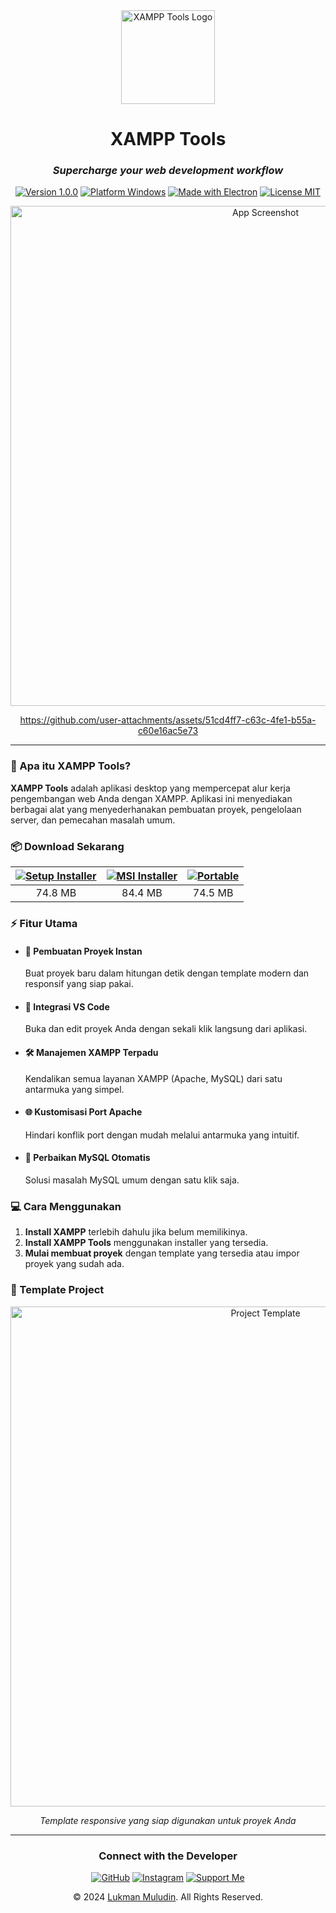 <div align="center">
  <img src="https://github.com/user-attachments/assets/edb14617-433e-47c4-85dc-d0b60dbfb5f1" alt="XAMPP Tools Logo" width="150">

  # XAMPP Tools

  ### _Supercharge your web development workflow_
  
  [![Version 1.0.0](https://img.shields.io/badge/version-1.0.0-blue.svg?style=for-the-badge)](https://github.com/lukman754/Xampp-tools/releases)
  [![Platform Windows](https://img.shields.io/badge/platform-windows-brightgreen.svg?style=for-the-badge&logo=windows)](https://github.com/lukman754/Xampp-tools)
  [![Made with Electron](https://img.shields.io/badge/made%20with-electron-2b2e3b.svg?logo=electron&style=for-the-badge)](https://www.electronjs.org/)
  [![License MIT](https://img.shields.io/badge/license-MIT-blue.svg?style=for-the-badge)](https://opensource.org/licenses/MIT)

  <img src="https://github.com/user-attachments/assets/0cd9db83-9766-4edb-83a3-505b99b21e86" alt="App Screenshot" width="800">
  

https://github.com/user-attachments/assets/51cd4ff7-c63c-4fe1-b55a-c60e16ac5e73




  
</div>

---
### 📱 Apa itu XAMPP Tools?

**XAMPP Tools** adalah aplikasi desktop yang mempercepat alur kerja pengembangan web Anda dengan XAMPP. Aplikasi ini menyediakan berbagai alat yang menyederhanakan pembuatan proyek, pengelolaan server, dan pemecahan masalah umum.

### 📦 Download Sekarang

| [![Setup Installer](https://img.shields.io/badge/Download-Setup%20Installer-00C853?style=for-the-badge&logo=windows)](https://github.com/lukman754/Xampp-tools/releases/download/v.1.0.0/XAMPP.Tools-Setup-1.0.0.exe) | [![MSI Installer](https://img.shields.io/badge/Download-MSI%20Installer-2962FF?style=for-the-badge&logo=windows)](https://github.com/lukman754/Xampp-tools/releases/download/v.1.0.0/XAMPP.Tools-Installer-1.0.0.msi) | [![Portable](https://img.shields.io/badge/Download-Portable-7E57C2?style=for-the-badge&logo=windows)](https://github.com/lukman754/Xampp-tools/releases/download/v.1.0.0/XAMPP.Tools-Portable-1.0.0.exe) |
|:---:|:---:|:---:|
| 74.8 MB | 84.4 MB | 74.5 MB |

### ⚡ Fitur Utama

- #### 🚀 **Pembuatan Proyek Instan**
  Buat proyek baru dalam hitungan detik dengan template modern dan responsif yang siap pakai.

- #### 🔗 **Integrasi VS Code**
  Buka dan edit proyek Anda dengan sekali klik langsung dari aplikasi.

- #### 🛠️ **Manajemen XAMPP Terpadu**
  Kendalikan semua layanan XAMPP (Apache, MySQL) dari satu antarmuka yang simpel.

- #### 🌐 **Kustomisasi Port Apache**
  Hindari konflik port dengan mudah melalui antarmuka yang intuitif.

- #### 🔧 **Perbaikan MySQL Otomatis**
  Solusi masalah MySQL umum dengan satu klik saja.

### 💻 Cara Menggunakan

1. **Install XAMPP** terlebih dahulu jika belum memilikinya.
2. **Install XAMPP Tools** menggunakan installer yang tersedia.
3. **Mulai membuat proyek** dengan template yang tersedia atau impor proyek yang sudah ada.

### 📸 Template Project

<div align="center">
  <img src="https://github.com/user-attachments/assets/f5c89a05-9e8f-47ee-ad3a-d56ea4e7c4e6" alt="Project Template" width="800">
  <p><em>Template responsive yang siap digunakan untuk proyek Anda</em></p>
</div>

---

<div align="center">
  <h3>Connect with the Developer</h3>
  
  [![GitHub](https://img.shields.io/badge/Follow-GitHub-181717?style=for-the-badge&logo=github)](https://github.com/lukman754)
  [![Instagram](https://img.shields.io/badge/Follow-Instagram-E4405F?style=for-the-badge&logo=instagram)](https://instagram.com/_.chopin)
  [![Support Me](https://img.shields.io/badge/Support_with_Coffee-FF813F?style=for-the-badge&logo=buymeacoffee&logoColor=white)](https://saweria.co/chopin)

  <p>© 2024 <a href="https://instagram.com/_.chopin">Lukman Muludin</a>. All Rights Reserved.</p>
</div>
